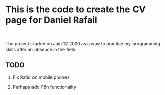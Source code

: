 <h1> This is the code to create the CV page for Daniel Rafail </h1>
<br>
<p>The project started on Juin 12 2020 as a way to practice my programming skills after an absence in the field</p>

<h2> TODO </h2>

1. Fix Ratio on mobile phones

2. Perhaps add i18n functionality